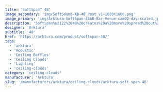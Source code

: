 ```yaml
---
title: 'SoftSpan™ 48'
image_secondary: 'img/SoftSound-AB-48_Post_v1-1600x1600.png'
image_primary: 'img/Arktura-SoftSpan-48AB-Bar-Venue-cam02-day-scaled.jpg'
description: 'SoftSpan%u2122%2048%20creates%20a%20more%20spread%20out%2C%20cohesive%20grid%20of%20trellises%2C%20while%20enhancing%20acoustics%20and%20reducing%20the%20impact%20of%20noise.%20Add%20our%20optional%20closure%20beams%20for%20a%20clean%2C%20minimal%20look.%20Add%20Soft%20Sound%AE%20coffer%20panels%20to%20create%20an%20enclosed%20look%20and%20further%20enhance%20the%20acoustics%20of%20your%20space.'
designer: 'Arktura'
subtitle: '48'
href: 'https://arktura.com/product/softspan-48/'
tags:
  - 'arktura'
  - 'Acoustic'
  - 'Ceiling Baffles'
  - 'Ceiling Clouds'
  - 'Lighting'
  - 'ceiling-clouds'
category: 'ceiling-clouds'
manufacturer: 'Arktura'
slug: '/manufacturers/arktura/ceiling-clouds/arktura-soft-span-48'
---
```

